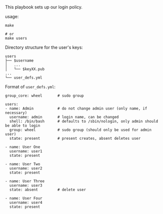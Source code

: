 This playbook sets up our login policy.

usage:

```shell
make

# or
make users
```

Directory structure for the user's keys:

```
users
├── $username
│   ...
│   └── $keyXX.pub
...
└── user_defs.yml
```

Format of `user_defs.yml`:

```
group_core: wheel       # sudo group

users:
- name: Admin           # do not change admin user (only name, if necessary)
  username: admin       # login name, can be changed
  shell: /bin/bash      # defaults to /sbin/nologin, only admin should be able to login
  group: wheel          # sudo group (should only be used for admin user)
  state: present        # present creates, absent deletes user

- name: User One
  username: user1
  state: present

- name: User Two
  username: user2
  state: present

- name: User Three
  username: user3
  state: absent         # delete user

- name: User Four
  username: user4
  state: present
````

